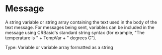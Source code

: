 # Message

A string variable or string array containing the text used in the body of the text message. For messages being sent, variables can be included in the message using CRBasic's standard string syntax (for example, "The temperature is " + TempVar + " degrees C").

Type: Variable or variable array formatted as a string
